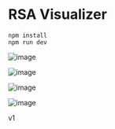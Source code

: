 # RSA Visualizer

```
npm install
npm run dev
```

![image](https://user-images.githubusercontent.com/81214874/203873290-aef59541-e2f9-4c9f-8a87-658e7dd44058.png)

![image](https://user-images.githubusercontent.com/81214874/203873469-edaa36b1-aede-4bf9-bd3c-13287d73eebf.png)

![image](https://user-images.githubusercontent.com/81214874/203873476-ca4da282-7f45-4bbb-8dbf-2d8dc55f62fc.png)

![image](https://user-images.githubusercontent.com/81214874/203873485-2a2a34f2-8fbc-4dc7-9c42-c8038eddf64c.png)

v1
